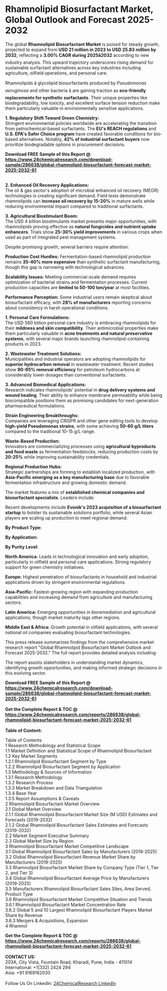 <h1>Rhamnolipid Biosurfactant Market, Global Outlook and Forecast 2025-2032</h1><p>The global <strong>Rhamnolipid Biosurfactant Market</strong> is poised for steady growth, projected to expand from <strong>USD 21 million in 2023 to USD 25.83 million by 2032</strong>, reflecting a <strong>3.00% CAGR during 2025â2032</strong> according to new industry analysis. This upward trajectory underscores rising demand for sustainable surfactant alternatives across key industries including agriculture, oilfield operations, and personal care.</p><p>Rhamnolipids â glycolipid biosurfactants produced by <em>Pseudomonas aeruginosa</em> and other bacteria â are gaining traction as <strong>eco-friendly replacements for synthetic surfactants</strong>. Their unique properties like biodegradability, low toxicity, and excellent surface tension reduction make them particularly valuable in environmentally sensitive applications.</p><p><strong>1. Regulatory Shift Toward Green Chemistry:</strong><br>
Stringent environmental policies worldwide are accelerating the transition from petrochemical-based surfactants. The <strong>EU's REACH regulations</strong> and <strong>U.S. EPA's Safer Choice program</strong> have created favorable conditions for bio-based alternatives. Notably, <strong>42% of industrial surfactant buyers</strong> now prioritize biodegradable options in procurement decisions.</p><div><b>Download FREE Sample of this Report @ 
            <a href="https://www.24chemicalresearch.com/download-sample/286638/global-rhamnolipid-biosurfactant-forecast-market-2025-2032-61">
            https://www.24chemicalresearch.com/download-sample/286638/global-rhamnolipid-biosurfactant-forecast-market-2025-2032-61</a></b></div><br><p><strong>2. Enhanced Oil Recovery Applications:</strong><br>
The oil &amp; gas sector's adoption of microbial enhanced oil recovery (MEOR) technologies is creating significant demand. Field tests demonstrate rhamnolipids can <strong>increase oil recovery by 15-20%</strong> in mature wells while reducing environmental impact compared to traditional surfactants.</p><p><strong>3. Agricultural Biostimulant Boom:</strong><br>
The USD 4 billion biostimulants market presents major opportunities, with rhamnolipids proving effective as <strong>natural fungicides and nutrient uptake enhancers</strong>. Trials show <strong>25-30% yield improvements</strong> in various crops when used as part of integrated pest management systems.</p><p>Despite promising growth, several barriers require attention:</p><p><strong>Production Cost Hurdles:</strong> Fermentation-based rhamnolipid production remains <strong>35-40% more expensive</strong> than synthetic surfactant manufacturing, though this gap is narrowing with technological advances.</p><p><strong>Scalability Issues:</strong> Meeting commercial-scale demand requires optimization of bacterial strains and fermentation processes. Current production capacities are <strong>limited to 50-100 ton/year</strong> at most facilities.</p><p><strong>Performance Perception:</strong> Some industrial users remain skeptical about biosurfactant efficacy, with <strong>28% of manufacturers</strong> reporting concerns about consistency in harsh operational conditions.</p><p><strong>1. Personal Care Formulations:</strong><br>
The USD 560 billion personal care industry is embracing rhamnolipids for their <strong>mildness and skin compatibility</strong>. Their antimicrobial properties make them particularly valuable in <strong>acne treatments and natural preservative systems</strong>, with several major brands launching rhamnolipid-containing products in 2023.</p><p><strong>2. Wastewater Treatment Solutions:</strong><br>
Municipalities and industrial operators are adopting rhamnolipids for <strong>superior hydrocarbon removal</strong> in wastewater treatment. Recent studies show <strong>90-95% removal efficiency</strong> for petroleum hydrocarbons at considerably lower dosages than conventional surfactants.</p><p><strong>3. Advanced Biomedical Applications:</strong><br>
Research indicates rhamnolipids' potential in <strong>drug delivery systems and wound healing</strong>. Their ability to enhance membrane permeability while being biocompatible positions them as promising candidates for next-generation pharmaceutical formulations.</p><p><strong>Strain Engineering Breakthroughs:</strong><br>
	Companies are leveraging CRISPR and other gene editing tools to develop <strong>high-yield Pseudomonas strains</strong>, with some achieving <strong>50-60 g/L titers</strong> compared to the traditional 10-15 g/L range.</p><p><strong>Waste-Based Production:</strong><br>
	Innovators are commercializing processes using <strong>agricultural byproducts and food waste</strong> as fermentation feedstocks, reducing production costs by <strong>20-25%</strong> while improving sustainability credentials.</p><p><strong>Regional Production Hubs:</strong><br>
	Strategic partnerships are forming to establish localized production, with <strong>Asia-Pacific emerging as a key manufacturing base</strong> due to favorable fermentation infrastructure and growing domestic demand.</p><p>The market features a mix of <strong>established chemical companies and biosurfactant specialists</strong>. Leaders include:</p><p>Recent developments include <strong>Evonik's 2023 acquisition of a biosurfactant startup</strong> to bolster its sustainable solutions portfolio, while several Asian players are scaling up production to meet regional demand.</p><p><strong>By Product Type:</strong></p><p><strong>By Application:</strong></p><p><strong>By Purity Level:</strong></p><p><strong>North America:</strong> Leads in technological innovation and early adoption, particularly in oilfield and personal care applications. Strong regulatory support for green chemistry initiatives.</p><p><strong>Europe:</strong> Highest penetration of biosurfactants in household and industrial applications driven by stringent environmental regulations.</p><p><strong>Asia-Pacific:</strong> Fastest-growing region with expanding production capabilities and increasing demand from agriculture and manufacturing sectors.</p><p><strong>Latin America:</strong> Emerging opportunities in bioremediation and agricultural applications, though market maturity lags other regions.</p><p><strong>Middle East &amp; Africa:</strong> Growth potential in oilfield applications, with several national oil companies evaluating biosurfactant technologies.</p><p>This press release summarizes findings from the comprehensive market research report "Global Rhamnolipid Biosurfactant Market Outlook and Forecast 2025-2032." The full report provides detailed analysis including:</p><p>The report assists stakeholders in understanding market dynamics, identifying growth opportunities, and making informed strategic decisions in this evolving sector.</p><div><b>Download FREE Sample of this Report @ 
            <a href="https://www.24chemicalresearch.com/download-sample/286638/global-rhamnolipid-biosurfactant-forecast-market-2025-2032-61">
            https://www.24chemicalresearch.com/download-sample/286638/global-rhamnolipid-biosurfactant-forecast-market-2025-2032-61</a></b></div><br><div><b>Get the Complete Report & TOC @ 
            <a href="https://www.24chemicalresearch.com/reports/286638/global-rhamnolipid-biosurfactant-forecast-market-2025-2032-61">
            https://www.24chemicalresearch.com/reports/286638/global-rhamnolipid-biosurfactant-forecast-market-2025-2032-61</a></b></div><br>
            <b>Table of Content:</b><p>Table of Contents<br />
1 Research Methodology and Statistical Scope<br />
1.1 Market Definition and Statistical Scope of Rhamnolipid Biosurfactant<br />
1.2 Key Market Segments<br />
1.2.1 Rhamnolipid Biosurfactant Segment by Type<br />
1.2.2 Rhamnolipid Biosurfactant Segment by Application<br />
1.3 Methodology & Sources of Information<br />
1.3.1 Research Methodology<br />
1.3.2 Research Process<br />
1.3.3 Market Breakdown and Data Triangulation<br />
1.3.4 Base Year<br />
1.3.5 Report Assumptions & Caveats<br />
2 Rhamnolipid Biosurfactant Market Overview<br />
2.1 Global Market Overview<br />
2.1.1 Global Rhamnolipid Biosurfactant Market Size (M USD) Estimates and Forecasts (2019-2032)<br />
2.1.2 Global Rhamnolipid Biosurfactant Sales Estimates and Forecasts (2019-2032)<br />
2.2 Market Segment Executive Summary<br />
2.3 Global Market Size by Region<br />
3 Rhamnolipid Biosurfactant Market Competitive Landscape<br />
3.1 Global Rhamnolipid Biosurfactant Sales by Manufacturers (2019-2025)<br />
3.2 Global Rhamnolipid Biosurfactant Revenue Market Share by Manufacturers (2019-2025)<br />
3.3 Rhamnolipid Biosurfactant Market Share by Company Type (Tier 1, Tier 2, and Tier 3)<br />
3.4 Global Rhamnolipid Biosurfactant Average Price by Manufacturers (2019-2025)<br />
3.5 Manufacturers Rhamnolipid Biosurfactant Sales Sites, Area Served, Product Type<br />
3.6 Rhamnolipid Biosurfactant Market Competitive Situation and Trends<br />
3.6.1 Rhamnolipid Biosurfactant Market Concentration Rate<br />
3.6.2 Global 5 and 10 Largest Rhamnolipid Biosurfactant Players Market Share by Revenue<br />
3.6.3 Mergers & Acquisitions, Expansion<br />
4 Rhamnol</p><div><b>Get the Complete Report & TOC @ 
            <a href="https://www.24chemicalresearch.com/reports/286638/global-rhamnolipid-biosurfactant-forecast-market-2025-2032-61">
            https://www.24chemicalresearch.com/reports/286638/global-rhamnolipid-biosurfactant-forecast-market-2025-2032-61</a></b></div><br><b>CONTACT US:</b><br>
            203A, City Vista, Fountain Road, Kharadi, Pune, India - 411014<br>
            International: +1(332) 2424 294<br>
            Asia: +91 9169162030 <br><br>
            Follow Us On LinkedIn: <a href="https://www.linkedin.com/company/24chemicalresearch/">24ChemicalResearch LinkedIn</a>